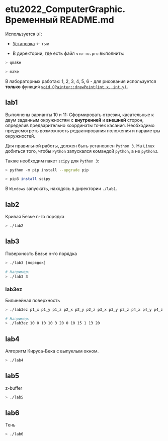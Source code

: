 # etu2022_ComputerGraphic. Временный README.md

Используется `QT`:

- [Установка](https://github.com/The220th/SharedLib/blob/main/cpp/QT/INSTALL.md) <- тык

- В директории, где есть файл `что-то.pro` выполнить:

``` bash
> qmake

> make
```

В лабораторных работах: 1, 2, 3, 4, 5, 6 - для рисования используется **только** функция [`void QPainter::drawPoint(int x, int y)`](https://doc.qt.io/qt-5/qpainter.html#drawPoint-2).

## lab1

Выполнены варианты 10 и 11:
Сформировать отрезки, касательные к двум заданным окружностям с **внутренней** и **внешней** сторон, определив предварительно координаты точек касания. Необходимо предусмотреть возможность редактирования положения и параметры окружностей.

Для правильной работы, должен быть установлен `Python 3`. На `Linux` добиться того, чтобы `Python` запускался командой `python`, а не `python3`.

Также необходим пакет `scipy` для `Python 3`:

``` bash
> python -m pip install --upgrade pip

> pip3 install scipy
```

В `Windows` запускать, находясь в директории `./lab1`.

## lab2

Кривая Безье n-го порядка

``` bash
> ./lab2
```

## lab3

Поверхность Безье n-го порядка

``` bash
> ./lab3 [порядок]

# Например:
> ./lab3 3
```

### lab3ez

Билинейная поверхность

``` bash
> ./lab3ez p1_x p1_y p1_z p2_x p2_y p2_z p3_x p3_y p3_z p4_x p4_y p4_z

# Например:
> ./lab3ez 10 0 10 10 3 20 0 10 15 1 13 20
```

## lab4

Алгоритм Кируса-Бека с выпуклым окном.

``` bash
> ./lab4
```

## lab5

z-buffer

``` bash
> ./lab5
```

## lab6

Тень

``` bash
> ./lab6
```